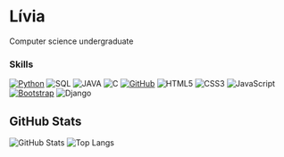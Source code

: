 # Lívia

Computer science undergraduate 

### Skills
[![Python](https://img.shields.io/badge/Python-000?style=for-the-badge&logo=python&logoColor=30A3D)](https://docs.python.org/3/)
![SQL](https://img.shields.io/badge/SQL-f7f7f7?style=for-the-badge&logo=mysql&logoColor=%2300f)
![JAVA](https://img.shields.io/badge/Java-000?style=for-the-badge&logo=java&logoColor=black)
![C](https://img.shields.io/badge/C-000?style=for-the-badge&logo=c)
[![GitHub](https://img.shields.io/badge/GitHub-000?style=for-the-badge&logo=github&logoColor=30A3DC)](https://docs.github.com/)
![HTML5](https://img.shields.io/badge/HTML-000?style=for-the-badge&logo=html5&logoColor=E94D5F)
![CSS3](https://img.shields.io/badge/CSS3-000?style=for-the-badge&logo=css3&logoColor=30A3DC)
![JavaScript](https://img.shields.io/badge/JavaScript-000?style=for-the-badge&logo=javascript)
[![Bootstrap](https://img.shields.io/badge/Bootstrap-000?style=for-the-badge&logo=bootstrap&logoColor=30AC0)](https://getbootstrap.com/docs/4.1/getting-started/introduction//)
![Django](https://img.shields.io/badge/Django-092E20?style=for-the-badge&logo=django&logoColor=white)

## GitHub Stats

![GitHub Stats](https://github-readme-stats.vercel.app/api?username=livlutz&theme=transparent&bg_color=000&border_color=30A3DC&show_icons=true&icon_color=30A3DC&title_color=E94D5F&text_color=FFF)
![Top Langs](https://github-readme-stats-git-masterrstaa-rickstaa.vercel.app/api/top-langs/?username=livlutz&layout=compact&bg_color=000&border_color=30A3DC&title_color=E94D5F&text_color=FFF)





